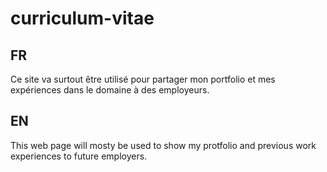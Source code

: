 # curriculum-vitae

## FR

Ce site va surtout être utilisé pour partager mon portfolio et mes expériences dans le domaine à des employeurs.

## EN

This web page will mosty be used to show my protfolio and previous work experiences to future employers.
